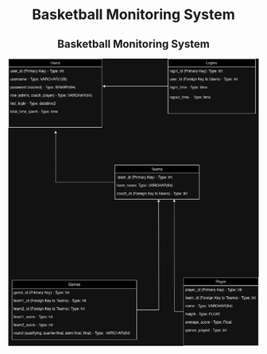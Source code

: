 <h1 align="center">Basketball Monitoring System</h1>
<h2 align="center">Basketball Monitoring System</h2>
<img src="assets/img/Basketball_League_Managment_DataBase_Schema.jpg">
